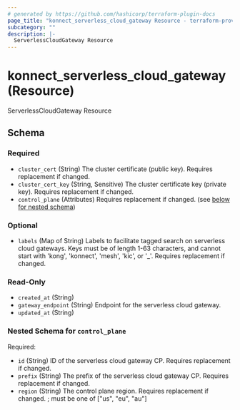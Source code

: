 ```yaml
---
# generated by https://github.com/hashicorp/terraform-plugin-docs
page_title: "konnect_serverless_cloud_gateway Resource - terraform-provider-konnect"
subcategory: ""
description: |-
  ServerlessCloudGateway Resource
---
```


# konnect_serverless_cloud_gateway (Resource)

ServerlessCloudGateway Resource



<!-- schema generated by tfplugindocs -->
## Schema

### Required

- `cluster_cert` (String) The cluster certificate (public key). Requires replacement if changed.
- `cluster_cert_key` (String, Sensitive) The cluster certificate key (private key). Requires replacement if changed.
- `control_plane` (Attributes) Requires replacement if changed. (see [below for nested schema](#nestedatt--control_plane))

### Optional

- `labels` (Map of String) Labels to facilitate tagged search on serverless cloud gateways. Keys must be of length 1-63 characters, and cannot start with 'kong', 'konnect', 'mesh', 'kic', or '_'. Requires replacement if changed.

### Read-Only

- `created_at` (String)
- `gateway_endpoint` (String) Endpoint for the serverless cloud gateway.
- `updated_at` (String)

<a id="nestedatt--control_plane"></a>
### Nested Schema for `control_plane`

Required:

- `id` (String) ID of the serverless cloud gateway CP. Requires replacement if changed.
- `prefix` (String) The prefix of the serverless cloud gateway CP. Requires replacement if changed.
- `region` (String) The control plane region. Requires replacement if changed. ; must be one of ["us", "eu", "au"]
